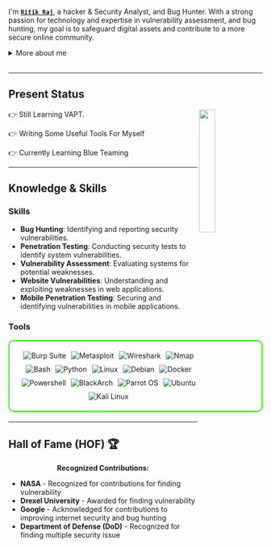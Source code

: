 

I'm **[`Ritik Raj`](https://in.linkedin.com/in/cyber-ritik)**, a hacker & Security Analyst, and Bug Hunter. With a strong passion for technology and expertise in vulnerability assessment, and bug hunting, my goal is to safeguard digital assets and contribute to a more secure online community.

<details>
<summary>More about me</summary>

- **Name**: Ritik Raj
- **From**: India
- **Bug Hunter** | **Security Analyst** 
- I have experience in Bug Hunting, VAPT, API Pentesting, Web Pentesting, Android Pentesting 
- Improving knowledge in **Website Vulnerabilities**
- I’m currently learning **Blue Teaming**
- Reach me out at **cyberritik887@gmail.com**

</details>
<br>

---

<h2 id="present_status"> Present Status </h3>

<img width="25%" align='right' src="https://github.com/user-attachments/assets/9c826dd0-fd72-49ba-af60-e79f64344f59">

👉 Still Learning VAPT.

👉 Writing Some Useful Tools For Myself 

👉 Currently Learning Blue Teaming



---

<h2 id="knowledge_skills" align=''> Knowledge & Skills </h2>

<h3>Skills</h3>
<ul>
<li><strong>Bug Hunting</strong>: Identifying and reporting security vulnerabilities.</li>
<li><strong>Penetration Testing</strong>: Conducting security tests to identify system vulnerabilities.</li>
<li><strong>Vulnerability Assessment</strong>: Evaluating systems for potential weaknesses.</li>
<li><strong>Website Vulnerabilities</strong>: Understanding and exploiting weaknesses in web applications.</li>
<li><strong>Mobile Penetration Testing</strong>: Securing and identifying vulnerabilities in mobile applications.</li>
</ul>

<h3>Tools</h3>
<div style="border: 2px solid #22F700; border-radius: 10px; padding: 20px; margin-bottom: 20px;">
<div align="left" style="display: flex; flex-wrap: wrap; justify-content: center; gap: 10px;">
<img src="https://img.shields.io/badge/Burp_Suite-FF6633?style=for-the-badge&logo=burp-suite&color=000000" alt="Burp Suite" />
<img src="https://img.shields.io/badge/Metasploit-008C8C?style=for-the-badge&logo=metasploit&color=000000" alt="Metasploit" />
<img src="https://img.shields.io/badge/Wireshark-009639?style=for-the-badge&logo=wireshark&color=000000" alt="Wireshark" />
<img src="https://img.shields.io/badge/Nmap-0077B5?style=for-the-badge&logo=nmap&color=000000" alt="Nmap" />
<img src="https://img.shields.io/badge/Bash-4EAA25?style=for-the-badge&logo=gnu-bash&color=000000" alt="Bash" />
<img src="https://img.shields.io/badge/Python-3776AB?style=for-the-badge&logo=python&color=000000" alt="Python" />
<img src="https://img.shields.io/badge/Linux-FCC624?style=for-the-badge&logo=linux&color=000000" alt="Linux" />
<img src="https://img.shields.io/badge/Debian-D70A53?style=for-the-badge&logo=debian&color=000000" alt="Debian" />
<img src="https://img.shields.io/badge/Docker-2496ED?style=for-the-badge&logo=docker&color=000000" alt="Docker" />
<img src="https://img.shields.io/badge/powershell-5391FE?style=for-the-badge&logo=powershell&logoColor=000000" alt="Powershell" />
<img src="https://img.shields.io/badge/BlackArch-0A0A0A?style=for-the-badge&logo=blackarch&color=000000" alt="BlackArch" />
<img src="https://img.shields.io/badge/Parrot_OS-2E8E8F?style=for-the-badge&logo=parrot&color=000000" alt="Parrot OS" />
<img src="https://img.shields.io/badge/Ubuntu-E95420?style=for-the-badge&logo=ubuntu&color=000000" alt="Ubuntu" />
<img src="https://img.shields.io/badge/Kali_Linux-557C94?style=for-the-badge&logo=kali-linux&color=000000" alt="Kali Linux" />
</div>
</div>

---

<h2 id="hof" align=''>Hall of Fame (HOF) 🏆</h2>

<p align="center">
<b>Recognized Contributions:</b>
</p>

<ul>
<li><strong>NASA</strong> - Recognized for contributions for finding vulnerability</li>
<li><strong>Drexel University</strong> - Awarded for finding vulnerability</li>
<li><strong>Google</strong> - Acknowledged for contributions to improving internet security and bug hunting</li>
<li><strong>Department of Defense (DoD)</strong> - Recognized for finding multiple security issue</li>
